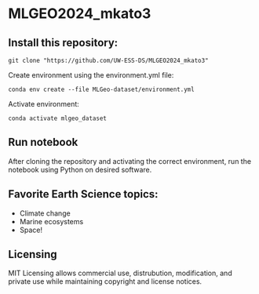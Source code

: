 # MLGEO2024_mkato3
## Install this repository:
`git clone "https://github.com/UW-ESS-DS/MLGEO2024_mkato3"`

Create environment using the environment.yml file:

`conda env create --file MLGeo-dataset/environment.yml`

Activate environment:

`conda activate mlgeo_dataset`

## Run notebook
After cloning the repository and activating the correct environment, run the notebook using Python on desired software.

## Favorite Earth Science topics:
- Climate change
- Marine ecosystems
- Space!

## Licensing
MIT Licensing allows commercial use, distrubution, modification, and private use while maintaining copyright and license notices.
